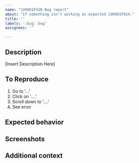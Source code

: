 ```yaml
---
name: "\U0001F41B Bug report"
about: "If something isn't working as expected \U0001F914."
title: ''
labels: ':bug: bug'
assignees: ''

---
```


## Description
[Insert Description Here]

## To Reproduce
1. Go to '...'
2. Click on '....'
3. Scroll down to '....'
4. See error


## Expected behavior


## Screenshots


## Additional context
